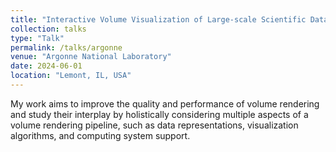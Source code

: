 ```yaml
---
title: "Interactive Volume Visualization of Large-scale Scientific Data Modeled by Functional Approximation"
collection: talks
type: "Talk"
permalink: /talks/argonne
venue: "Argonne National Laboratory"
date: 2024-06-01
location: "Lemont, IL, USA"
---
```


My work aims to improve the quality and performance of volume rendering and study their interplay by holistically considering multiple aspects of a volume rendering pipeline, such as data representations, visualization algorithms, and computing system support.
